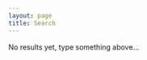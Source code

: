```yaml
---
layout: page
title: Search
---
```

<div id="search-searchbar"></div>

<div id="search-hits">No results yet, type something above...</div>

<!-- Including InstantSearch.js library and styling -->
<script src="https://cdn.jsdelivr.net/npm/instantsearch.js@2.3.3/dist/instantsearch.min.js"></script>
<script src="https://cdnjs.cloudflare.com/ajax/libs/moment.js/2.20.1/moment.min.js"></script>
<link rel="stylesheet" type="text/css" href="https://cdn.jsdelivr.net/npm/instantsearch.js@2.3.3/dist/instantsearch.min.css">
<link rel="stylesheet" type="text/css" href="https://cdn.jsdelivr.net/npm/instantsearch.js@2.3.3/dist/instantsearch-theme-algolia.min.css">

<script>
// Instanciating InstantSearch.js with Algolia credentials
const search = instantsearch({
  appId: '{{ site.algolia.application_id }}',
  indexName: '{{ site.algolia.index_name }}',
  apiKey: '{{ site.algolia.search_only_api_key }}',
  urlSync: true,
  searchFunction: function(helper) {
    if(helper.state.query != '') {
      helper.search();
    }
  }
});

const hitTemplate = function(hit) {
  let date = '';
  if (hit.date) {
    date = moment.unix(hit.date).format('MMM D, YYYY');
  }
  const url = hit.url;
  const title = hit._highlightResult.title.value;
  const content = hit._highlightResult.html.value;
  return `
    <div class="post">
      <h1 class="post-title">
        <a href="${url}">
          ${title}
        </a>
      </h1>
      <span class="post-date">${date}</span>
      ${content}
    </div>
  `;
}
// Adding searchbar and results widgets
search.addWidget(
  instantsearch.widgets.searchBox({
    container: '#search-searchbar',
    placeholder: 'Search this site...',
    poweredBy: true,
    autofocus: true,
  })
);
search.addWidget(
  instantsearch.widgets.hits({
    container: '#search-hits',
    templates: {
      item: hitTemplate
    }
  })
);
// Starting the search
search.start();
</script>
<style>
  #search-searchbar {
    margin-bottom: 1rem;
  }
  .ais-search-box {
    max-width: 100%;
  }
</style>
